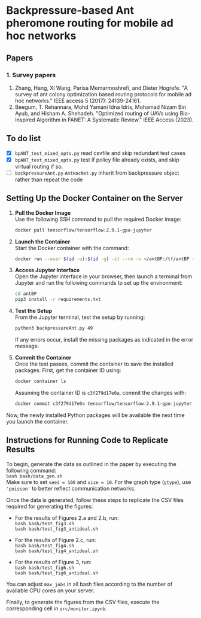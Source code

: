 # Backpressure-based Ant pheromone routing for mobile ad hoc networks

## Papers

### 1. Survey papers
1. Zhang, Hang, Xi Wang, Parisa Memarmoshrefi, and Dieter Hogrefe. "A survey of ant colony optimization based routing protocols for mobile ad hoc networks." IEEE access 5 (2017): 24139-24161.
2. Beegum, T. Rehannara, Mohd Yamani Idna Idris, Mohamad Nizam Bin Ayub, and Hisham A. Shehadeh. "Optimized routing of UAVs using Bio-Inspired Algorithm in FANET: A Systematic Review." IEEE Access (2023).


## To do list

- [x] `bpANT_test_mixed_opts.py` read csvfile and skip redundant test cases 
- [x] `bpANT_test_mixed_opts.py` test if policy file already exists, and skip virtual routing if so.
- [ ] `backpressureAnt.py` `AntHocNet.py` inherit from backpressure object rather than repeat the code

## Setting Up the Docker Container on the Server

1. **Pull the Docker Image**  
   Use the following SSH command to pull the required Docker image:  
   ```bash
   docker pull tensorflow/tensorflow:2.9.1-gpu-jupyter
   ```

2. **Launch the Container**  
   Start the Docker container with the command:  
   ```bash
   docker run --user $(id -u):$(id -g) -it --rm -v ~/antBP:/tf/antBP -w /tf/antBP -p 8123:8888 tensorflow/tensorflow:2.9.1-gpu-jupyter
   ```

3. **Access Jupyter Interface**  
   Open the Jupyter interface in your browser, then launch a terminal from Jupyter and run the following commands to set up the environment:  
   ```bash
   cd antBP
   pip3 install -r requirements.txt
   ```

4. **Test the Setup**  
   From the Jupyter terminal, test the setup by running:  
   ```bash
   python3 backpressureAnt.py 49
   ```  
   If any errors occur, install the missing packages as indicated in the error message.

5. **Commit the Container**  
   Once the test passes, commit the container to save the installed packages. First, get the container ID using:  
   ```bash
   docker container ls
   ```  
   Assuming the container ID is `c3f279d17e0a`, commit the changes with:  
   ```bash
   docker commit c3f279d17e0a tensorflow/tensorflow:2.9.1-gpu-jupyter
   ```

Now, the newly installed Python packages will be available the next time you launch the container.
## Instructions for Running Code to Replicate Results

To begin, generate the data as outlined in the paper by executing the following command:  
`bash bash/data_gen.sh`  
Make sure to set `seed = 100` and `size = 10`. For the graph type (`gtype`), use `'poisson'` to better reflect communication networks.

Once the data is generated, follow these steps to replicate the CSV files required for generating the figures:

- For the results of Figures 2.a and 2.b, run:  
  `bash bash/test_fig3.sh`  
  `bash bash/test_fig3_antideal.sh`

- For the results of Figure 2.c, run:  
  `bash bash/test_fig4.sh`  
  `bash bash/test_fig4_antideal.sh`

- For the results of Figure 3, run:  
  `bash bash/test_fig6.sh`  
  `bash bash/test_fig6_antideal.sh`

You can adjust `max_jobs` in all bash files according to the number of available CPU cores on your server.

Finally, to generate the figures from the CSV files, execute the corresponding cell in `src/monitor.ipynb`.

